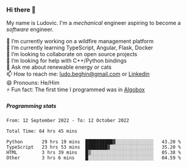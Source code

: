 ### Hi there 👋

My name is Ludovic. I'm a *mechanical* engineer aspiring to become a *software* engineer.

 🔭 I’m currently working on a wildfire management platform<br/>
 🌱 I’m currently learning TypeScript, Angular, Flask, Docker<br/>
 👯 I’m looking to collaborate on open source projects<br/>
 🤔 I’m looking for help with C++/Python bindings<br/>
 💬 Ask me about renewable energy or cats<br/>
 📫 How to reach me: ludo.beghin@gmail.com or [Linkedin](https://www.linkedin.com/in/ludovic-beghin/)<br/>
 😄 Pronouns: He/Him<br/>
 ⚡ Fun fact: The first time I programmed was in [Algobox](https://fr.wikipedia.org/wiki/Algobox)<br/>

##### Programming stats
<!--START_SECTION:waka-->

```text
From: 12 September 2022 - To: 12 October 2022

Total Time: 64 hrs 45 mins

Python       29 hrs 19 mins  ██████████▓░░░░░░░░░░░░░░   43.20 %
TypeScript   23 hrs 53 mins  ████████▓░░░░░░░░░░░░░░░░   35.20 %
HTML         3 hrs 39 mins   █▒░░░░░░░░░░░░░░░░░░░░░░░   05.38 %
Other        3 hrs 6 mins    █░░░░░░░░░░░░░░░░░░░░░░░░   04.59 %
```

<!--END_SECTION:waka-->
